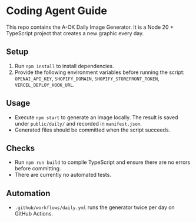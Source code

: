 # Coding Agent Guide

This repo contains the A-OK Daily Image Generator. It is a Node 20 + TypeScript project that creates a new graphic every day.

## Setup
1. Run `npm install` to install dependencies.
2. Provide the following environment variables before running the script: `OPENAI_API_KEY`, `SHOPIFY_DOMAIN`, `SHOPIFY_STOREFRONT_TOKEN`, `VERCEL_DEPLOY_HOOK_URL`.

## Usage
- Execute `npm start` to generate an image locally. The result is saved under `public/daily/` and recorded in `manifest.json`.
- Generated files should be committed when the script succeeds.

## Checks
- Run `npm run build` to compile TypeScript and ensure there are no errors before committing.
- There are currently no automated tests.

## Automation
- `.github/workflows/daily.yml` runs the generator twice per day on GitHub Actions.

